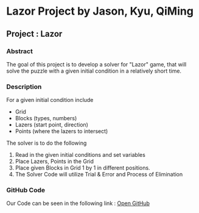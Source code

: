 # Lazor Project by Jason, Kyu, QiMing

## Project : Lazor 



### Abstract

The goal of this project is to develop a solver for "Lazor" game, that will solve the puzzle with a given initial condition in a relatively short time. 

### Description

For a given initial condition include
 - Grid
 - Blocks (types, numbers)
 - Lazers (start point, direction)
 - Points (where the lazers to intersect)
 
The solver is to do the following
  1. Read in the given initial conditions and set variables
  1. Place Lazers, Points in the Grid
  1. Place given Blocks in Grid 1 by 1 in different positions.
  1. The Solver Code will utilize Trial & Error and Process of Elimination
  
### GitHub Code

Our Code can be seen in the following link :
[Open GitHub](https://github.com/kukionfr/Lazor-Project)

